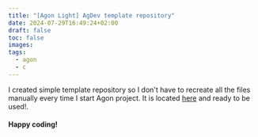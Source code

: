 ```yaml
---
title: "[Agon Light] AgDev template repository"
date: 2024-07-29T16:49:24+02:00
draft: false
toc: false
images:
tags: 
  - agon
  - c
---
```


I created simple template repository so I don't have to recreate all the files manually every time I start Agon project.
It is located [here](https://github.com/mikolajmikolajczyk/agon-agdev-template) and ready to be used!.

#### Happy coding!